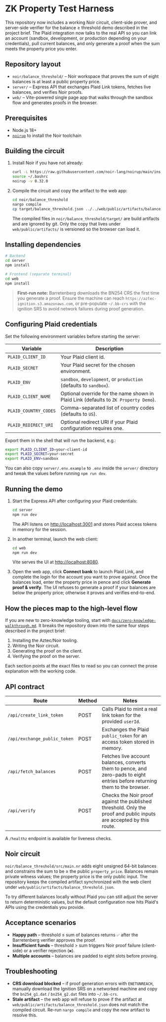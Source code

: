 # ZK Property Test Harness

This repository now includes a working Noir circuit, client-side prover, and server-side verifier for the balance ≥ threshold demo described in the project brief. The Plaid integration now talks to the real API so you can link an account (sandbox, development, or production depending on your credentials), pull current balances, and only generate a proof when the sum meets the property price you enter.

## Repository layout

- `noir/balance_threshold/` – Noir workspace that proves the sum of eight balances is at least a public property price.
- `server/` – Express API that exchanges Plaid Link tokens, fetches live balances, and verifies Noir proofs.
- `web/` – Vite-powered single page app that walks through the sandbox flow and generates proofs in the browser.

## Prerequisites

- Node.js 18+
- [`noirup`](https://github.com/noir-lang/noirup) to install the Noir toolchain

## Building the circuit

1. Install Noir if you have not already:
   ```bash
   curl -L https://raw.githubusercontent.com/noir-lang/noirup/main/install | bash
   source ~/.bashrc
   noirup -v 0.32.0
   ```
2. Compile the circuit and copy the artifact to the web app:
   ```bash
   cd noir/balance_threshold
   nargo compile
   cp target/balance_threshold.json ../../web/public/artifacts/balance_threshold.json
   ```
   The compiled files in `noir/balance_threshold/target/` are build artifacts and are ignored by git. Only the copy that lives
   under `web/public/artifacts/` is versioned so the browser can load it.

## Installing dependencies

```bash
# Backend
cd server
npm install

# Frontend (separate terminal)
cd web
npm install
```

> **First-run note:** Barretenberg downloads the BN254 CRS the first time you generate a proof. Ensure the machine can reach `https://aztec-ignition.s3.amazonaws.com`, or pre-populate `~/.bb-crs` with the ignition SRS to avoid network failures during proof generation.

## Configuring Plaid credentials

Set the following environment variables before starting the server:

| Variable | Description |
| --- | --- |
| `PLAID_CLIENT_ID` | Your Plaid client id. |
| `PLAID_SECRET` | Your Plaid secret for the chosen environment. |
| `PLAID_ENV` | `sandbox`, `development`, or `production` (defaults to `sandbox`). |
| `PLAID_CLIENT_NAME` | Optional override for the name shown in Plaid Link (defaults to `ZK Property Demo`). |
| `PLAID_COUNTRY_CODES` | Comma-separated list of country codes (defaults to `US`). |
| `PLAID_REDIRECT_URI` | Optional redirect URI if your Plaid configuration requires one. |

Export them in the shell that will run the backend, e.g.:

```bash
export PLAID_CLIENT_ID=your-client-id
export PLAID_SECRET=your-secret
export PLAID_ENV=sandbox
```

You can also copy `server/.env.example` to `.env` inside the `server/` directory and tweak the values before running `npm run dev`.

## Running the demo

1. Start the Express API after configuring your Plaid credentials:
   ```bash
   cd server
   npm run dev
   ```
   The API listens on <http://localhost:3001> and stores Plaid access tokens in memory for the session.

2. In another terminal, launch the web client:
   ```bash
   cd web
   npm run dev
   ```
   Vite serves the UI at <http://localhost:8080>.

3. Open the web app, click **Connect bank** to launch Plaid Link, and complete the login for the account you want to prove against. Once the balances load, enter the property price in pence and click **Generate proof & verify**. The UI refuses to generate a proof if your balances are below the property price; otherwise it proves and verifies end-to-end.

## How the pieces map to the high-level flow

If you are new to zero-knowledge tooling, start with [`docs/zero-knowledge-walkthrough.md`](docs/zero-knowledge-walkthrough.md). It breaks the repository down into the same four steps described in the project brief:

1. Installing the Aztec/Noir tooling.
2. Writing the Noir circuit.
3. Generating the proof on the client.
4. Verifying the proof on the server.

Each section points at the exact files to read so you can connect the prose explanation with the working code.

## API contract

| Route | Method | Notes |
| --- | --- | --- |
| `/api/create_link_token` | POST | Calls Plaid to mint a real link token for the provided `userId`. |
| `/api/exchange_public_token` | POST | Exchanges the Plaid `public_token` for an access token stored in memory. |
| `/api/fetch_balances` | POST | Fetches live account balances, converts them to pence, and zero-pads to eight entries before returning them to the browser. |
| `/api/verify` | POST | Checks the Noir proof against the published threshold. Only the proof and public inputs are accepted by this route. |

A `/healthz` endpoint is available for liveness checks.

## Noir circuit

`noir/balance_threshold/src/main.nr` adds eight unsigned 64-bit balances and constrains the sum to be ≥ the public `property_price`. Balances remain private witness values; the property price is the only public input. The repository keeps the compiled artifact synchronized with the web client under `web/public/artifacts/balance_threshold.json`.

To try different balances locally without Plaid you can still adjust the server to return deterministic values, but the default configuration now hits Plaid's APIs using the credentials you provide.

## Acceptance scenarios

- **Happy path** – threshold ≤ sum of balances returns `✅` after the Barretenberg verifier approves the proof.
- **Insufficient funds** – threshold > sum triggers Noir proof failure (client-side) or a verifier rejection (`❌`).
- **Multiple accounts** – balances are padded to eight slots before proving.

## Troubleshooting

- **CRS download blocked** – if proof generation errors with `ENETUNREACH`, manually download the Ignition SRS on a networked machine and copy the `bn254_g1.dat` / `bn254_g2.dat` files into `~/.bb-crs`.
- **Stale artifact** – the web app will refuse to prove if the artifact at `web/public/artifacts/balance_threshold.json` does not match the compiled circuit. Re-run `nargo compile` and copy the new artifact to resolve this.

